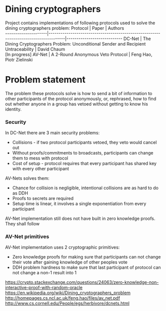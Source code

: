 # Dining cryptographers

Project contains implementations of following protocols used to solve the dining cryptographers problem:
Protocol             | Paper                                                                                | Authors                   
---------------------|--------------------------------------------------------------------------------------|----------------------------
DC-Net              | The Dining Cryptographers Problem: Unconditional Sender and Recipient Untraceability | David Chaum               
[In progress] AV-Net | A 2-Round Anonymous Veto Protocol                                                    | Feng Hao, Piotr Zielinski 

# Problem statement

The problem these protocols solve is how to send a bit of information to other participants of the protocol anonymously, or, rephrased, how to find out whether anyone in a group has vetoed without getting to know his identity.


### Security 

In DC-Net there are 3 main security problems:
* Collisions - if two protocol participants vetoed, they veto would cancel out
* Without proofs/commitments to broadcasts, participants can change them to mess with protocol
* Cost of setup - protocol requires that every participant has shared key with every other participant



AV-Nets solves them:
* Chance for collision is negligible, intentional collisions are as hard to do as DDH
* Proofs to secrets are required
* Setup time is linear, it involves a single exponentiation from every participant


AV-Net implementation still does not have built in zero knowledge proofs. They shall follow 

### AV-Net primitives

AV-Net implementation uses 2 cryptographic primitives:
* Zero knowledge proofs for making sure that participants can not change their vote after gaining knowledge of other peoples vote
* DDH problem hardness to make sure that last participant of protocol can not change a non-1 result into 1


https://crypto.stackexchange.com/questions/24063/zero-knowledge-non-interactive-proof-with-random-oracle
https://en.wikipedia.org/wiki/Dining_cryptographers_problem
http://homepages.cs.ncl.ac.uk/feng.hao/files/av_net.pdf
http://www.cs.cornell.edu/People/egs/herbivore/dcnets.html


